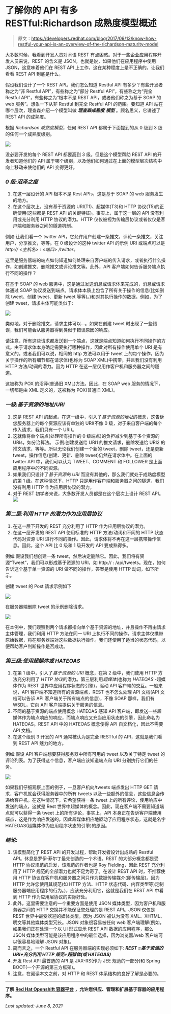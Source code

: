 # 了解你的 API 有多 RESTful:Richardson 成熟度模型概述

> 原文：<https://developers.redhat.com/blog/2017/09/13/know-how-restful-your-api-is-an-overview-of-the-richardson-maturity-model>

大多数时候，我看到开发人员对术语 REST 有点困惑。对于一些企业应用程序开发人员来说，REST 的含义是 JSON，也就是说，如果他们在应用程序中使用 JSON，这意味着他们在 REST API 上工作，这在某种程度上是不正确的。让我们看看 REST API 到底是什么。

假设我们设计了一个 REST API。我们怎么知道 Restful API 有多少？有些开发者称之为“非 Restful API”，有些称之为“部分 Restful API”，有些称之为“完全 Restful API”，有些称之为“根本不是 REST API，或者他们称之为基于 SOAP 的 web 服务”。想象一下从非 Restful 到完全 Restful API 的范围。要知道 API 站在哪个层次，理查森介绍一个模型叫做 ***理查森成熟度** **模型*** 。顾名思义，它讲述了 REST API 的成熟度。

根据 *Richardson 成熟度模型*，任何 REST API 都属于下面提到的从 0 级到 3 级的任何一个成熟度级别。

![](img/86deb4c295737e19a7cc4c090687ebe5.png)

没必要开发的每个 REST API 都要高到 3 级。但是这个模型帮助 REST API 的开发者知道他们的 API 属于哪个级别，以及他们如何通过在上面的模型层次结构中向上移动来使他们的 API 变得更好。

### ***0 级:沼泽之痘***

1.  在这一层设计的 API 根本不是 Rest APIs，这是基于 SOAP 的 web 服务发生的地方。
2.  在这个层次上，没有基于资源的 URI(T1)、超媒体(T3)和 HTTP 协议(T5)的正确使用(这些都是 REST API 的关键特征)。事实上，属于这一层的 API 没有利用或充分利用 HTTP 协议的潜力。HTTP 仅仅被视为传输层协议或者仅仅是客户端和服务器之间的隧道机制。

例如:让我们看一个 twitter API，它允许用户创建一条推文，评论一条推文，关注用户，分享推文，等等。在 0 级设计的这种 twitter API 的示例 URI 或端点可以是 *http:// <主机名> : <端口> /twitter。*

这里是服务器端的端点如何知道如何处理来自客户端的传入请求，或者执行什么操作，如创建推文、删除推文或评论推文等。此外，API 客户端如何告诉服务端点执行不同的操作？

在基于 SOAP 的 web 服务中，这是通过发送消息或请求体来完成的，消息或请求体通过 SOAP 协议发送到端点。请求体本质上包含了所有关于操作的信息(比如删除 tweet、创建 tweet、更新 tweet 等等)。)和对其执行操作的数据，例如，为了创建 tweet，请求主体可能类似于:

![](img/a776e55a3e25ce1d401b09975b24a3b1.png)

类似地，对于删除推文，请求主体可以<delete-tweet>...</delete-tweet>。如果在创建 tweet 时出现了一些错误，我们可能会从服务器得到类似于<create-tweet-error>错误原因</create-tweet-error>的响应。

请注意，所有这些请求都发送到一个端点，这就是端点知道如何执行不同操作的方式。由于请求体本身确定需要执行哪种操作，因此对所有操作使用单个 URI 是有意义的。或者我们可以说，相同的 http 方法可以用于 tweet 上的每个操作，因为关于操作的所有细节都在请求体(也称为 SOAP XML)中携带，并且我们没有利用 HTTP 方法/动词的潜力。因为 HTTP 在这一层仅用作客户机和服务器之间的隧道。

这被称为 POX 的沼泽(普通旧 XML)方法。因此，在 SOAP web 服务的情况下，一切都是由 XML 定义的，这被称为 POX(普通旧 XML)。

### ***一级:基于资源的地址/URI***

1.  这是 REST API 的起点。在这一级中，引入了*基于资源的地址*的概念，这告诉您服务器上的每个资源应该有单独的 URI(不像 0 级，对于来自客户端的每个传入请求，我们只有一个 URI)。
2.  这就像将单个端点(处理所有操作的 0 级端点)的负担减少到基于多个资源的 URIs，如分治算法。
    示例:创建发送给 URI1 的推文请求，删除发送给 URI2 的推文请求，等等。所以无论我们创建一个新的 tweet，删除 tweet，还是更新 tweet，操作信息(创建、更新、删除 tweet)仍然在请求体中。在上面的 twitter API 中，我们可以认为 TWEET、COMMENT 和 FOLLOWER 是上面应用程序中的不同资源。
3.  如果我们只设计了*基于资源的 URI* 而没有其他的，那么我们就处于成熟度模型的第 1 级。在这种情况下，HTTP 只是用作客户端和服务器之间的隧道，我们没有利用 HTTP 作为应用层协议的潜力。
4.  对于 REST 初学者来说，大多数开发人员都是在这个层次上设计 REST API。![](img/61cea0c981fbaa243f97e5969a8db0e3.png)

### ***第二层:利用 HTTP 的潜力作为应用层协议***

1.  在这一层下开发的 REST 充分利用了 HTTP 作为应用层协议的潜力。
2.  在这一层开发的 REST API 使用标准的 HTTP 方法/动词和不同的 HTTP 状态代码对资源 URI 进行不同的操作。因此，请求体将不再在这一层携带操作信息。因此，这个 API 比 0 级和 1 级开发的 API 要成熟得多。

例如:假设我们想创建一条 tweet，然后决定删除它。因此，我们将有资源“Tweet”，我们可以形成基于资源的 URI，如 http:// <host name="">: <port>/api/tweets。现在，如何告诉这个基于单一资源的 URI 做不同的操作，答案是使用 HTTP 动词，如下所示。</port></host>

创建 tweet 的 Post 请求示例如下

![](img/1d129fa76c05ae1c22b4a06f8f1ec21e.png)

在服务器端删除 tweet 的示例删除请求。

![](img/735714dda8b2a880384e7d09f065317b.png)

在本例中，我们观察到两个请求都指向单个基于资源的地址，并且操作不再由请求主体管理，我们利用 HTTP 方法在同一 URI 上执行不同的操作，请求主体仅携带原始数据，将在服务器端对这些数据执行操作。我们还使用了适当的状态代码，以便帮助客户判断操作是否成功。

### ***第三级:使用超媒体或 HATEOAS***

1.  在第 1 级中，引入了*基于资源的 URI* 概念，在第 2 级中，我们使用 HTTP 方法充分利用了 *HTTP 协议*的潜力。第三层利用*超媒体*(也称为 *HATEOAS* -超媒体作为 REST 世界中应用程序状态的引擎)，驱动 API 客户端的交互。一般来说，API 客户端不知道所有的资源端点，REST 也不怎么处理 API 文档(API 文档可以告诉 API 客户端关于所有端点的信息)，不像 SOAP 那样，我们有 WSDL，它向 API 客户端提供关于服务的信息。
2.  不同的基于资源的端点使用概念 HATEOAS 感知 API 客户端，即发送一些超媒体作为端点响应的响应，而端点响应又充当应用状态的引擎，因此命名为 HATEOAS。REST API 中的 HATEOAS 概念使得 API 自文档化，因此不需要 API 文档。
3.  在这个级别 3 开发的 API 通常被认为是完全 RESTful 的 API，这就是我们看到 REST API 魅力的地方。

例如:假设 API 客户端想要获得服务器中所有可用的 tweet 以及关于特定 tweet 的评论列表。为了获得这个信息，客户端应该知道端点和 URI 分别执行它们的任务。

![](img/245186c21a3f4ab6a288350539f80473.png)

如果我们仔细观察上面的例子，一旦客户机向/tweets 端点发出 HTTP GET 请求，客户机就会获得服务器中的所有 tweets 以及一些额外的信息，这些信息会传递给客户机。在这种情况下，它希望获得一条 tweet 上的所有评论，使用响应中发送的端点，这就是 Rest 世界中超媒体的概念。因此，现在客户端不需要知道端点就可以获得一条 tweet 上的所有评论，事实上，API 本身正在告诉客户端使用端点，这是作为响应发送的。因此超媒体相应地驱动了应用程序状态，这就是名字 HATEOAS(超媒体作为应用程序状态的引擎)的原因。

### ***结论:***

1.  该模型简化了 REST API 的开发过程，帮助开发者设计出成熟的 Restful API。休息是罗伊·菲尔丁最先创造的一个术语。REST 的大部分概念都是受 HTTP 协议规范的启发，该规范的作者也是 Roy Fielding，因此 REST 充分利用了 HTTP 规范的全部潜力也就不足为奇了。在设计 REST API 时，不推荐使用 HTTP 协议在客户机和服务器之间只作为数据传输媒介(即传输层)。因为 HTTP 允许您使用其规范(如 HTTP 方法、HTTP 状态代码、内容类型等)定制服务器端应用程序的行为。)，应该充分利用它，这就是我们在 REST API 中看到 HTTP 作为应用层协议的实际好处。
2.  此外，这里需要注意的一个重要方面是使用 JSON 媒体类型，因为客户机和服务器之间的 HTTP 交换并不能保证您处理的是 REST API。JSON 仅仅是 REST 世界中最受欢迎的媒体类型，因为 JSON 被认为没有 XML、XHTML、明文等其他媒体类型冗长。JSON 对象很容易被任何 web 客户端理解(例如，如果我们正在处理一个以 UI 形式显示 REST API 数据的应用程序，那么 JSON 媒体类型可能是该应用程序中的最佳选择，因为浏览器/web 客户端可以很容易地理解 JSON 对象)。
3.  简而言之，一个 Restful API 在服务器端的实现必须如下:
    ***REST =基于资源的 URI+充分利用 HTTP 规范+超媒体(或 HATEOAS)***
4.  开发 Rest API 最首选的 API 是 JAX-RS(作为 JEE 规范的一部分)和 Spring BOOT(一个开源的第三方框架)。
5.  注意，在阅读本文之前，对 HTTP 和 REST 体系结构的良好了解是必要的。

* * *

**了解** [**Red Hat Openshift 容器平台**](https://developers.redhat.com/products/openshift/overview/) **，允许您供应、管理和扩展基于容器的应用程序。**

*Last updated: June 8, 2021*
